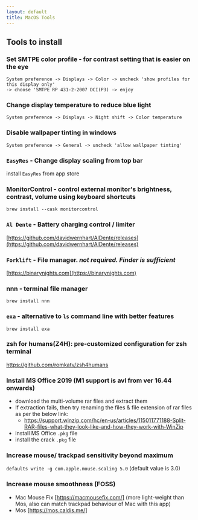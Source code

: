```yaml
---
layout: default
title: MacOS Tools
---
```


## Tools to install
### Set SMTPE color profile - for contrast setting that is easier on the eye
```
System preference -> Displays -> Color -> uncheck 'show profiles for this display only'
-> choose 'SMTPE RP 431-2-2007 DCI(P3) -> enjoy
```
### Change display temperature to reduce blue light
`System preference -> Displays -> Night shift -> Color temperature`
### Disable wallpaper tinting in windows
`System preference -> General -> uncheck 'allow wallpaper tinting'`
### `EasyRes` - Change display scaling from top bar
install `EasyRes` from app store
### MonitorControl - control external monitor's brightness, contrast, volume using keyboard shortcuts
`brew install --cask monitorcontrol`

### `Al Dente` - Battery charging control / limiter
[https://github.com/davidwernhart/AlDente/releases](https://github.com/davidwernhart/AlDente/releases)


### `Forklift` - File manager. *not required. Finder is sufficient*
[https://binarynights.com](https://binarynights.com)
### nnn - terminal file manager
`brew install nnn`
### `exa` - alternative to `ls` command line with better features
`brew install exa`
### zsh for humans(Z4H): pre-customized configuration for zsh terminal
https://github.com/romkatv/zsh4humans

### Install MS Office 2019 (M1 support is avl from ver 16.44 onwards)
- download the multi-volume rar files and extract them
- If extraction fails, then try renaming the files & file extension of rar files as per the below link:
  - https://support.winzip.com/hc/en-us/articles/115011771188-Split-RAR-files-what-they-look-like-and-how-they-work-with-WinZip 
- install MS Office `.pkg` file
- install the crack `.pkg` file 

### Increase mouse/ trackpad sensitivity beyond maximum
`defaults write -g com.apple.mouse.scaling 5.0`
(default value is 3.0)

### Increase mouse smoothness (FOSS)
- Mac Mouse Fix [https://macmousefix.com/] (more light-weight than Mos, also can match trackpad behaviour of Mac with this app)
- Mos [https://mos.caldis.me/]
